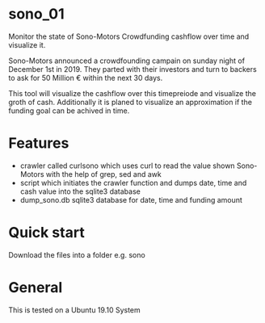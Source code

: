 # sono_01
Monitor the state of Sono-Motors Crowdfunding cashflow over time and visualize it.

Sono-Motors announced a crowdfounding campain on sunday night of December 1st in 2019. 
They parted with their investors and turn to backers to ask for 50 Million € within 
the next 30 days. 

This tool will visualize the cashflow over this timepreiode and visualize the groth
of cash. Additionally it is planed to visualize an approximation if the funding goal
can be achived in time.

# Features
* crawler called curlsono which uses curl to read the value shown Sono-Motors with the help of grep, sed and awk
* script which initiates the crawler function and dumps date, time and cash value into the sqlite3 database
* dump_sono.db sqlite3 database for date, time and funding amount 

# Quick start
Download the files into a folder e.g. sono




# General
This is tested on a Ubuntu 19.10 System


